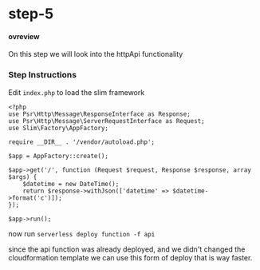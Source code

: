 # step-5

#### ovreview

On this step we will look into the httpApi functionality 

### Step Instructions

Edit ``index.php`` to load the slim framework

````
<?php
use Psr\Http\Message\ResponseInterface as Response;
use Psr\Http\Message\ServerRequestInterface as Request;
use Slim\Factory\AppFactory;

require __DIR__ . '/vendor/autoload.php';

$app = AppFactory::create();

$app->get('/', function (Request $request, Response $response, array $args) {
    $datetime = new DateTime();
    return $response->withJson(['datetime' => $datetime->format('c')]);
});

$app->run();
````

now run 
``serverless deploy function -f api``

since the api function was already deployed, and we didn't changed the cloudformation template we can use this form of 
deploy that is way faster.  
